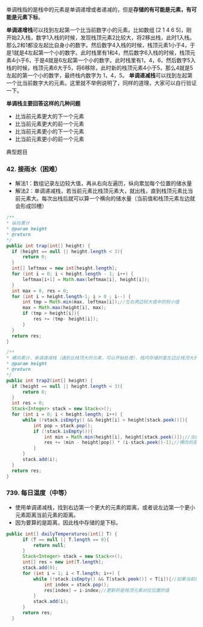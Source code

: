 单调栈指的是栈中的元素是单调递增或者递减的，但是**存储的有可能是元素，有可能是元素下标**。

**单调递增栈**可以找到左起第一个比当前数字小的元素。比如数组 [2 1 4 6 5]，刚开始2入栈，数字1入栈的时候，发现栈顶元素2比较大，将2移出栈，此时1入栈。那么2和1都没左起比自身小的数字。然后数字4入栈的时候，栈顶元素1小于4，于是1就是4左起第一个小的数字。此时栈里有1和4，然后数字6入栈的时候，栈顶元素4小于6，于是4就是6左起第一个小的数字。此时栈里有1，4，6，然后数字5入栈的时候，栈顶元素6大于5，将6移除，此时新的栈顶元素4小于5，那么4就是5左起的第一个小的数字，最终栈内数字为 1，4，5。
**单调递减栈**可以找到左起第一个比当前数字大的元素。这里就不举例说明了，同样的道理，大家可以自行验证一下。

**单调栈主要回答这样的几种问题**
- 比当前元素更大的下一个元素
- 比当前元素更大的前一个元素
- 比当前元素更小的下一个元素
- 比当前元素更小的前一个元素

典型题目
### 42. 接雨水（困难）
- 解法1：数组记录左边较大值，再从右向左遍历，纵向累加每个位置的储水量
- 解法2：单调递减栈，若当前元素比栈顶元素大，就出栈，直到栈顶元素比当前元素大。每次出栈后就可以算一个横向的储水量（当前值和栈顶元素左边就会形成凹槽）
```java
/**
* 纵向累计
* @param height
* @return
*/
public int trap(int[] height) {
  if (height == null || height.length < 3){
      return 0;
  }
  int[] leftmax = new int[height.length];
  for (int i = 0; i < height.length - 1; i++) {
      leftmax[i+1] = Math.max(leftmax[i], height[i]);
  }
  int max = 0, res = 0;
  for (int i = height.length-1; i > 0 ; i--) {
      int tmp = Math.min(max, leftmax[i]);//左右两边较大值中的较小值
      max = Math.max(height[i], max);
      if (tmp > height[i]){
          res += (tmp- height[i]);
      }
  }
  return res;
}

/**
* 横向累计，单调递减栈（遇到比栈顶大的元素，可以开始处理），栈内存储的是左边比栈顶大的元素
* @param height
* @return
*/
public int trap2(int[] height) {
  if (height == null || height.length < 3){
      return 0;
  }
  int res = 0;
  Stack<Integer> stack = new Stack<>();
  for (int i = 0; i < height.length; i++) {
      while (!stack.isEmpty() && height[i] > height[stack.peek()]){
          int pop = stack.pop();
          if (!stack.isEmpty()){
              int min = Math.min(height[i], height[stack.peek()]);//当前元素和左边较高的中较小的一个
              res += (min - height[pop]) * (i-stack.peek()-1);//横向的高度 * 长度
          }
      }
      stack.add(i);
  }
  return res;
}
```

### 739. 每日温度（中等）
- 使用单调递减栈，找到右边第一个更大的元素的距离，或者说左边第一个更小元素距离当前元素的距离。
- 因为要算的是距离，因此栈中存储的是下标。
```java
public int[] dailyTemperatures(int[] T) {
      if (T == null || T.length == 0){
          return null;
      }
      Stack<Integer> stack = new Stack<>();
      int[] res = new int[T.length];
      stack.add(0);
      for (int i = 1; i < T.length; i++) {
          while (!stack.isEmpty() && T[stack.peek()] < T[i]){//如果当前值大于栈顶元素，就出栈，直到找到第一个大于当前元素的值
              int index = stack.pop();
              res[index] = i-index;//更新的是栈顶元素对应位置的值
          }
          stack.add(i);
      }
      return res;
  }
```



